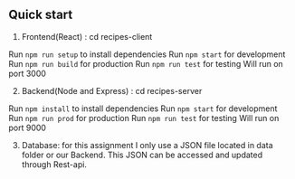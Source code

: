 

## Quick start

1. Frontend(React) : cd recipes-client

Run `npm run setup` to install dependencies
Run `npm start` for development
Run `npm run build` for production
Run `npm run test` for testing
Will run on port 3000

2. Backend(Node and Express) : cd recipes-server 

Run `npm install` to install dependencies
Run `npm start` for development
Run `npm run prod` for production
Run `npm run test` for testing
Will run on port 9000


3. Database: for this assignment I only use a JSON file located in data folder or our Backend. This JSON can be accessed and updated through Rest-api. 


 
